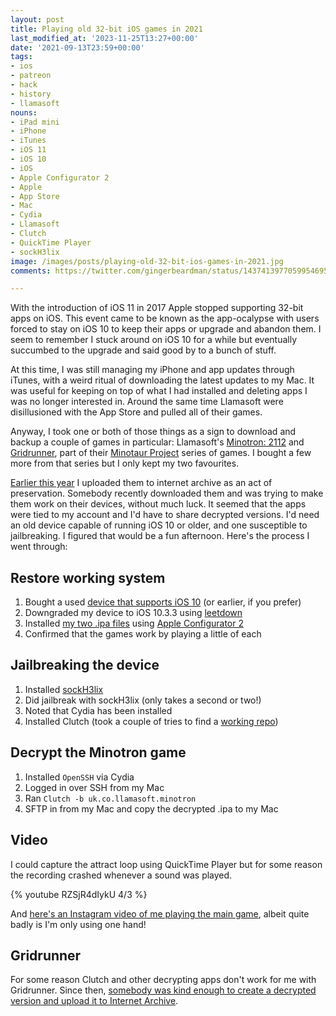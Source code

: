 ```yaml
---
layout: post
title: Playing old 32-bit iOS games in 2021
last_modified_at: '2023-11-25T13:27+00:00'
date: '2021-09-13T23:59+00:00'
tags:
- ios
- patreon
- hack
- history
- llamasoft
nouns:
- iPad mini
- iPhone
- iTunes
- iOS 11
- iOS 10
- iOS
- Apple Configurator 2
- Apple
- App Store
- Mac
- Cydia
- Llamasoft
- Clutch
- QuickTime Player
- sockH3lix
image: /images/posts/playing-old-32-bit-ios-games-in-2021.jpg
comments: https://twitter.com/gingerbeardman/status/1437413977059954695

---
```

With the introduction of iOS 11 in 2017 Apple stopped supporting 32-bit apps on iOS. This event came to be known as the app-ocalypse with users forced to stay on iOS 10 to keep their apps or upgrade and abandon them. I seem to remember I stuck around on iOS 10 for a while but eventually succumbed to the upgrade and said good by to a bunch of stuff.

At this time, I was still managing my iPhone and app updates through iTunes, with a weird ritual of downloading the latest updates to my Mac. It was useful for keeping on top of what I had installed and deleting apps I was no longer interested in. Around the same time Llamasoft were disillusioned with the App Store and pulled all of their games.

Anyway, I took one or both of those things as a sign to download and backup a couple of games in particular: Llamasoft's [Minotron: 2112](http://www.minotaurproject.co.uk/Minotaur/minotron.php) and [Gridrunner](http://www.minotaurproject.co.uk/Minotaur/gridrunner.php), part of their [Minotaur Project](http://www.minotaurproject.co.uk/Minotaur/minotaurprj2.php) series of games. I bought a few more from that series but I only kept my two favourites.

[Earlier this year](/2021/03/08/two-old-llamasoft-iphone-and-ipad-games/) I uploaded them to internet archive as an act of preservation. Somebody recently downloaded them and was trying to make them work on their devices, without much luck. It seemed that the apps were tied to my account and I'd have to share decrypted versions. I'd need an old device capable of running iOS 10 or older, and one susceptible to jailbreaking. I figured that would be a fun afternoon. Here's the process I went through:

## Restore working system

1. Bought a used [device that supports iOS 10](https://en.wikipedia.org/wiki/IOS_10#Supported_devices) (or earlier, if you prefer)
2. Downgraded my device to iOS 10.3.3 using [leetdown](https://github.com/rA9stuff/LeetDown)
3. Installed [my two .ipa files](/2021/03/08/two-old-llamasoft-iphone-and-ipad-games/) using [Apple Configurator 2](https://support.apple.com/en-gb/apple-configurator)
4. Confirmed that the games work by playing a little of each

## Jailbreaking the device

1. Installed [sockH3lix](https://github.com/SongXiaoXi/sockH3lix/releases/latest)
2. Did jailbreak with sockH3lix (only takes a second or two!)
3. Noted that Cydia has been installed
4. Installed Clutch (took a couple of tries to find a [working repo](https://sharerepo.stkc.win/?repo=https://stek29.rocks/cyrepo/))

## Decrypt the Minotron game

1. Installed `OpenSSH` via Cydia
2. Logged in over SSH from my Mac
3. Ran `Clutch -b uk.co.llamasoft.minotron`
4. SFTP in from my Mac and copy the decrypted .ipa to my Mac

## Video

I could capture the attract loop using QuickTime Player but for some reason the recording crashed whenever a sound was played. 

{% youtube RZSjR4dIykU 4/3 %}

And [here's an Instagram video of me playing the main game](https://www.instagram.com/p/CTwautQAXUp/), albeit quite badly is I'm only using one hand!

## Gridrunner

For some reason Clutch and other decrypting apps don't work for me with Gridrunner. Since then, [somebody was kind enough to create a decrypted version and upload it to Internet Archive](https://archive.org/details/gridrunner-ios). 